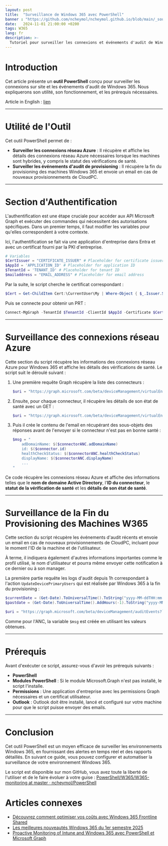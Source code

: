 ```yaml
---
layout: post
title:  "Surveillance de Windows 365 avec PowerShell"
banner : "https://github.com/ncheymol/ncheymol.github.io/blob/main/_sources/w365-monitoring/1.jpg?raw=true"
date:   2024-11-01 21:00:00 +0200
tags: W365
lang: fr
description: >-
  Tutoriel pour surveiller les connexions et événements d'audit de Windows 365 avec PowerShell et Microsoft Graph. Guide complet pour administrateurs IT.
---
```



# Introduction
Cet article présente un **outil PowerShell** conçu pour surveiller les connexions sur site et les événements d'audit de Windows 365. Nous expliquerons son utilité, son fonctionnement, et les prérequis nécessaires.

Article in English : [lien](https://ncheymol.github.io/w365/2024/11/01/Windows-365-monitoring-with-PowerShell.html)

---

# Utilité de l'Outil
Cet outil PowerShell permet de :

- **Surveiller les connexions réseau Azure** : Il récupère et affiche les détails des connexions réseau Azure nécessaires lorsque les machines sont hybrides, y compris le statut des vérifications de santé.
- **Surveiller les événements d'audit de provisioning** : Il récupère la fin du provisioning des machines Windows 365 et envoie un email en cas de nouveaux provisionnements de CloudPC.

---

# Section d'Authentification
L'authentification est une étape cruciale pour accéder aux API Microsoft Graph et exécuter des commandes qui nécessitent des autorisations spécifiques. Dans un premier temps, il faut modifier les variables pour qu'elles correspondent à votre contexte.

Ici, l'authentification se fait via une application d'entreprise dans Entra et avec un certificat fourni par la PKI d'entreprise.

```powershell
# Variables
$CertIssuer = "CERTIFICATE_ISSUER" # Placeholder for certificate issuer
$AppId = 'APPLICATION_ID' # Placeholder for application ID
$TenantId = 'TENANT_ID' # Placeholder for tenant ID
$mailaddress = "EMAIL_ADDRESS" # Placeholder for email address
```

Par la suite, le script cherche le certificat correspondant :

```powershell
$Cert = Get-ChildItem Cert:\CurrentUser\My | Where-Object { $_.Issuer.StartsWith("$($CertIssuer)") }
```

Puis se connecte pour obtenir un PRT :

```powershell
Connect-MgGraph -TenantId $TenantId -ClientId $AppId -Certificate $Cert
```

---

# Surveillance des connexions réseau Azure
Cette section du script récupère les informations des connexions réseau Azure pour Windows 365 et affiche les détails des vérifications de santé. Le script suit le déroulé suivant :

1. Une première requête Graph récupère la liste des connecteurs :

    ```powershell
    $uri = "https://graph.microsoft.com/beta/deviceManagement/virtualEndpoint/onPremisesConnections"
    ```

2. Ensuite, pour chaque connecteur, il récupère les détails de son état de santé avec un GET :

    ```powershell
    $uri = "https://graph.microsoft.com/beta/deviceManagement/virtualEndpoint/onPremisesConnections/$($connectorANC.id)?select=healthCheckStatusDetails"
    ```

3. Puis il crée le contenu de l'email en récupérant des sous-objets des réponses avant de l'envoyer si le connecteur n'est pas en bonne santé :

    ```powershell
    $msg = "
        adDomainName: $($connectorANC.adDomainName)
        id: $($connector.id)
        healthCheckStatus: $($connectorANC.healthCheckStatus)
        displayName: $($connectorANC.displayName)
        ...
    "
    ```

Ce code récupère les connexions réseau Azure et affiche des informations telles que le **nom de domaine Active Directory**, l'**ID du connecteur**, le **statut de la vérification de santé** et les **détails de son état de santé**.

---

# Surveillance de la Fin du Provisioning des Machines W365
Cette section du script récupère les événements d'audit récents et envoie un email en cas de nouveaux provisionnements de CloudPC, incluant pour le moment l'ID de la machine et de l'utilisateur.

À terme, il indiquera également d'autres informations importantes comme le profil utilisé, le nom d'utilisateur et pourra même envoyer cette notification à ce dernier ou à son manager.

La première partie requête les logs d'audit depuis 1h correspondant à l'action `UpdateDevicePrimaryUsers` qui est réalisée par Windows 365 à la fin du provisioning :

```powershell
$currentDate = (Get-Date).ToUniversalTime().ToString("yyyy-MM-ddTHH:mm:ss.fffZ")
$pastdate = (Get-Date).ToUniversalTime().AddHours(-1).ToString("yyyy-MM-ddTHH:mm:ss.000Z")

$uri = "https://graph.microsoft.com/beta/deviceManagement/auditEvents?`$filter=activityType eq 'UpdateDevicePrimaryUsers ManagedDevice' and activityDateTime gt $pastdate and activityDateTime le $currentdate&`$orderby=activityDateTime desc"
```

Comme pour l'ANC, la variable `$msg` est créée en utilisant les valeurs obtenues.

---

# Prérequis
Avant d'exécuter ce script, assurez-vous d'avoir les prérequis suivants :

- **PowerShell**
- **Modules PowerShell** : Si le module Microsoft.Graph n'est pas installé, le script l'installe.
- **Permissions** : Une application d'entreprise avec les permissions Graph nécessaires et un certificat utilisateur.
- **Outlook** : Outlook doit être installé, lancé et configuré sur votre machine pour que le script puisse envoyer des emails.

---

# Conclusion
Cet outil PowerShell est un moyen efficace de surveiller les environnements Windows 365, en fournissant des alertes en temps réel et des rapports détaillés. En suivant ce guide, vous pouvez configurer et automatiser la surveillance de votre environnement Windows 365.

Le script est disponible sur mon GitHub, vous avez toute la liberté de l'utiliser et de le faire évoluer à votre guise :
[PowerShell/W365/W365-monitoring at master · ncheymol/PowerShell](https://github.com/ncheymol/PowerShell/tree/master/W365/W365-monitoring)

# Articles connexes

- [Découvrez comment optimiser vos coûts avec Windows 365 Frontline Shared](/2025/06/23/D%C3%A9couvrez-comment-optimiser-vos-co%C3%BBts-avec-Windows-365-Frontline-Shared.html)
- [Les meilleures nouveautés Windows 365 du 1er semestre 2025](/2025/08/05/Les%20meilleurs%20nouveaut%C3%A9es%20Windows%20365%20du%201er%20semestre%202025.html)
- [Proactive Monitoring of Intune and Windows 365 avec PowerShell et Microsoft Graph](/2025/07/29/Proactive-Monitoring-of-Intune-and-Windows-365-with-PowerShell-and-Microsoft-Graph.html)